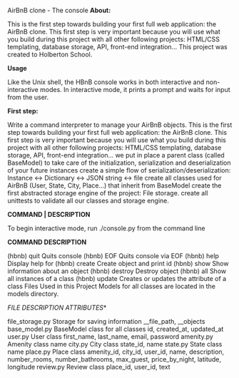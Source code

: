 AirBnB clone - The console
**About:**

This is the first step towards building your first full web application: the AirBnB clone. This first step is very important because you will use what you build during this project with all other following projects: HTML/CSS templating, database storage, API, front-end integration… This project was created to Holberton School.

**Usage**

Like the Unix shell, the HBnB console works in both interactive and non-interactive modes. In interactive mode, it prints a prompt and waits for input from the user.

**First step:**

Write a command interpreter to manage your AirBnB objects. This is the first step towards building your first full web application: the AirBnB clone. This first step is very important because you will use what you build during this project with all other following projects: HTML/CSS templating, database storage, API, front-end integration… we put in place a parent class (called BaseModel) to take care of the initialization, serialization and deserialization of your future instances create a simple flow of serialization/deserialization: Instance <-> Dictionary <-> JSON string <-> file create all classes used for AirBnB (User, State, City, Place…) that inherit from BaseModel create the first abstracted storage engine of the project: File storage. create all unittests to validate all our classes and storage engine.

**COMMAND | DESCRIPTION**

To begin interactive mode, run ./console.py from the command line

**COMMAND DESCRIPTION**

(hbnb) quit	Quits console
(hbnb) EOF	Quits console via EOF
(hbnb) help <command>	Display help for
(hbnb) create <class>	Create object and print id
(hbnb) show <class> <id>	Show information about an object
(hbnb) destroy <class> <id>	Destroy object
(hbnb) all <class>	Show all instances of a class
(hbnb) update <class> <id> <attribute name> <attribute value>	Creates or updates the attribute of a class
Files Used in this Project
Models for all classes are located in the models directory.

*FILE	DESCRIPTION	ATTRIBUTES**

file_storage.py	Storage for saving information	__file_path, __objects
base_model.py	BaseModel class for all classes	id, created_at, updated_at
user.py	User class	first_name, last_name, email, password
amenity.py	Amenity class	name
city.py	City class	state_id, name
state.py	State class	name
place.py	Place class	amenity_id, city_id, user_id, name, description, number_rooms, number_bathrooms, max_guest, price_by_night, latitude, longitude
review.py	Review class	place_id, user_id, text

